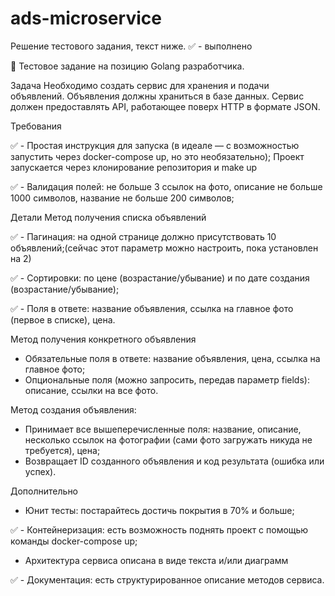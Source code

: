 # ads-microservice

Решение тестового задания, текст ниже. ✅ - выполнено

👣 Тестовое задание на позицию Golang разработчика.

Задача
Необходимо создать сервис для хранения и подачи объявлений. Объявления должны храниться в базе данных. Сервис должен предоставлять API, работающее поверх HTTP в формате JSON.


Требования

✅  - Простая инструкция для запуска (в идеале — с возможностью запустить через docker-compose up, но это необязательно);
  Проект запускается через клонирование репозитория и make up
  
✅  - Валидация полей: не больше 3 ссылок на фото, описание не больше 1000 символов, название не больше 200 символов;

Детали
Метод получения списка объявлений

✅ - Пагинация: на одной странице должно присутствовать 10 объявлений;(сейчас этот параметр можно настроить, пока установлен на 2)

✅ - Cортировки: по цене (возрастание/убывание) и по дате создания (возрастание/убывание);

✅ - Поля в ответе: название объявления, ссылка на главное фото (первое в списке), цена.


Метод получения конкретного объявления
- Обязательные поля в ответе: название объявления, цена, ссылка на главное фото;
- Опциональные поля (можно запросить, передав параметр fields): описание, ссылки на все фото.

Метод создания объявления:
- Принимает все вышеперечисленные поля: название, описание, несколько ссылок на фотографии (сами фото загружать никуда не требуется), цена;
- Возвращает ID созданного объявления и код результата (ошибка или успех).

Дополнительно
- Юнит тесты: постарайтесь достичь покрытия в 70% и больше;

✅ - Контейнеризация: есть возможность поднять проект с помощью команды docker-compose up;
- Архитектура сервиса описана в виде текста и/или диаграмм

✅ - Документация: есть структурированное описание методов сервиса.
